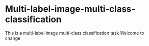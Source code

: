 # Multi-label-image-multi-class-classification
This is a multi-label image multi-class classification task
Welcome to change
